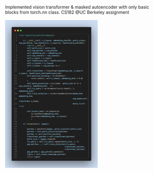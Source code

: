 Implemented vision transformer & masked autoencoder with only basic blocks from torch.nn class. CS182 @UC Berkeley assignment
<br><br>
<img src="assets/code-snapshot.png" width="60%">
